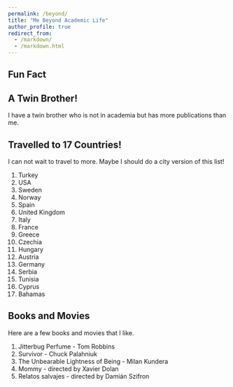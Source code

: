 ```yaml
---
permalink: /beyond/
title: "Me Beyond Academic Life"
author_profile: true
redirect_from: 
  - /markdown/
  - /markdown.html
---
```

## Fun Fact
## A Twin Brother!
I have a twin brother who is not in academia but has more publications than me. 

## Travelled to 17 Countries!

I can not wait to travel to more. Maybe I should do a city version of this list!
  1. Turkey
  2. USA
  3. Sweden
  4. Norway
  5. Spain
  6. United Kingdom
  7. Italy
  8. France
  9. Greece
  10. Czechia
  11. Hungary
  12. Austria
  13. Germany
  14. Serbia
  15. Tunisia
  16. Cyprus
  17. Bahamas

## Books and Movies 

Here are a few books and movies that I like.

  1. Jitterbug Perfume - Tom Robbins
  2. Survivor - Chuck Palahniuk
  3. The Unbearable Lightness of Being - Milan Kundera
  4. Mommy - directed by Xavier Dolan
  5. Relatos salvajes - directed by Damián Szifron

